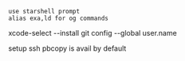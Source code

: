 	use starshell prompt
	alias exa,ld for og commands
xcode-select --install
git config --global user.name 

setup ssh
pbcopy is avail by default